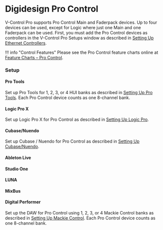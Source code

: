 # Digidesign Pro Control

V-Control Pro supports Pro Control Main and Faderpack devices. Up to four devices can be used, except for Logic where just one Main and one Faderpack can be used. First, you must add the Pro Control devices as controllers in the V-Control Pro Setups window as described in [Setting Up Ethernet Controllers](./ethernet-controllers.md).

!!! info "Control Features"
    Please see the Pro Control feature charts online at [Feature Charts – Pro Control](https://neyrinck.com/help-category/v-control-pro-help/).

### Setup

#### Pro Tools
Set up Pro Tools for 1, 2, 3, or 4 HUI banks as described in [Setting Up Pro Tools](./pro-tools.md). Each Pro Control device counts as one 8-channel bank.

#### Logic Pro X
Set up Logic Pro X for Pro Control as described in [Setting Up Logic Pro](./logic-pro.md).

#### Cubase/Nuendo
Set up Cubase / Nuendo for Pro Control as described in [Setting Up Cubase/Nuendo](./cubase-nuendo.md).

#### Ableton Live
#### Studio One
#### LUNA
#### MixBus
#### Digital Performer

Set up the DAW for Pro Control using 1, 2, 3, or 4 Mackie Control banks as described in [Setting Up Mackie Control](./mackie-control.md). Each Pro Control device counts as one 8-channel bank.



